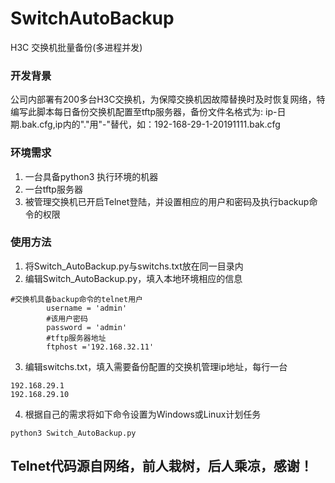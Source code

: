 # SwitchAutoBackup
 H3C 交换机批量备份(多进程并发)

### 开发背景
公司内部署有200多台H3C交换机，为保障交换机因故障替换时及时恢复网络，特编写此脚本每日备份交换机配置至tftp服务器，备份文件名格式为: ip-日期.bak.cfg,ip内的"."用"-"替代，如：192-168-29-1-20191111.bak.cfg

### 环境需求
1. 一台具备python3 执行环境的机器
2. 一台tftp服务器
3. 被管理交换机已开启Telnet登陆，并设置相应的用户和密码及执行backup命令的权限
### 使用方法
1. 将Switch_AutoBackup.py与switchs.txt放在同一目录内
2. 编辑Switch_AutoBackup.py，填入本地环境相应的信息
```
#交换机具备backup命令的telnet用户
        username = 'admin'
        #该用户密码
        password = 'admin'
        #tftp服务器地址
        ftphost ='192.168.32.11'
```
3. 编辑switchs.txt，填入需要备份配置的交换机管理ip地址，每行一台
```
192.168.29.1
192.168.29.10
```
4. 根据自己的需求将如下命令设置为Windows或Linux计划任务
```
python3 Switch_AutoBackup.py
```

## Telnet代码源自网络，前人栽树，后人乘凉，感谢！

